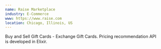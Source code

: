 ```yaml
---
name: Raise Marketplace
industry: E-Commerce
www: https://www.raise.com
location: Chicago, Illinois, US
---
```

Buy and Sell Gift Cards - Exchange Gift Cards. Pricing recommendation API is developed in Elixir. 
